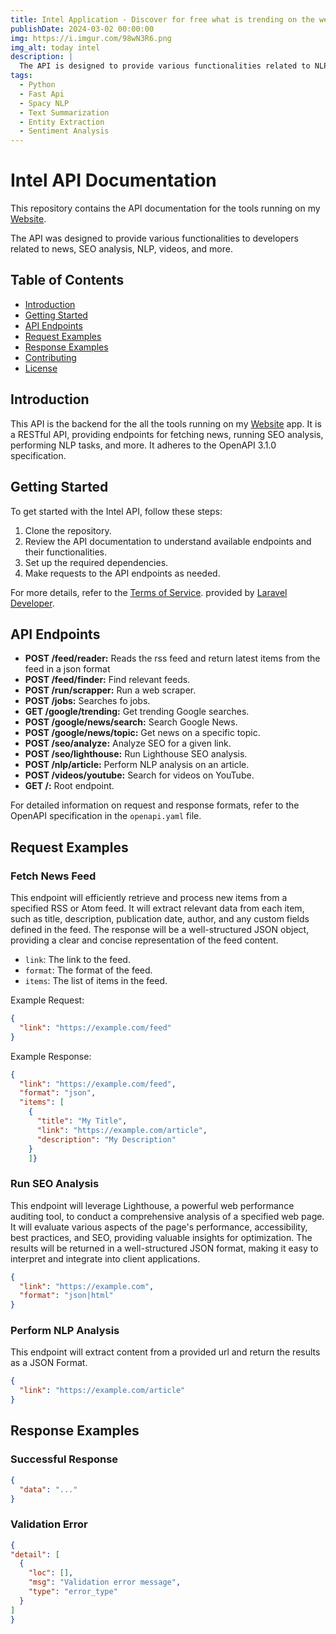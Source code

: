 ```yaml
---
title: Intel Application - Discover for free what is trending on the web, media, and more.
publishDate: 2024-03-02 00:00:00
img: https://i.imgur.com/98wN3R6.png
img_alt: today intel
description: |
  The API is designed to provide various functionalities related to NLP, Article Extraction, News, Trends, Article Summarization
tags:
  - Python
  - Fast Api
  - Spacy NLP
  - Text Summarization
  - Entity Extraction
  - Sentiment Analysis
---
```


# Intel API Documentation

This repository contains the API documentation for the tools running on my [Website](https://izdrail.com).

The API was designed to provide various functionalities to developers related to news, SEO analysis, NLP, videos, and more.

## Table of Contents

- [Introduction](#introduction)
- [Getting Started](#getting-started)
- [API Endpoints](#api-endpoints)
- [Request Examples](#request-examples)
- [Response Examples](#response-examples)
- [Contributing](#contributing)
- [License](#license)

## Introduction

This API is the backend for the all the tools running on my [Website](https://izdrail.com) app. 
It is a RESTful API, providing endpoints for fetching news, running SEO analysis, performing NLP tasks, and more. It adheres to the OpenAPI 3.1.0 specification.

## Getting Started

To get started with the Intel API, follow these steps:

1. Clone the repository.
2. Review the API documentation to understand available endpoints and their functionalities.
3. Set up the required dependencies.
4. Make requests to the API endpoints as needed.

For more details, refer to the [Terms of Service](https://izdrail.com/terms). provided by [Laravel Developer](https://izdrail.com).

## API Endpoints

- **POST /feed/reader:** Reads the rss feed and return latest items from the feed in a json format
- **POST /feed/finder:** Find relevant feeds.
- **POST /run/scrapper:** Run a web scraper.
- **POST /jobs:** Searches fo jobs.
- **GET /google/trending:** Get trending Google searches.
- **POST /google/news/search:** Search Google News.
- **POST /google/news/topic:** Get news on a specific topic.
- **POST /seo/analyze:** Analyze SEO for a given link.
- **POST /seo/lighthouse:** Run Lighthouse SEO analysis.
- **POST /nlp/article:** Perform NLP analysis on an article.
- **POST /videos/youtube:** Search for videos on YouTube.
- **GET /:** Root endpoint.

For detailed information on request and response formats, refer to the OpenAPI specification in the `openapi.yaml` file.

## Request Examples

### Fetch News Feed

This endpoint will efficiently retrieve and process new items from a specified RSS or Atom feed. 
It will extract relevant data from each item, such as title, description, publication date, author, and any custom fields defined in the feed. 
The response will be a well-structured JSON object, providing a clear and concise representation of the feed content.

- `link`: The link to the feed.
- `format`: The format of the feed.
- `items`: The list of items in the feed.


Example Request:
```json
{
  "link": "https://example.com/feed"
}
```

Example Response:
```json
{
  "link": "https://example.com/feed",
  "format": "json",
  "items": [
    {
      "title": "My Title",
      "link": "https://example.com/article",
      "description": "My Description"
    }
    ]}

```

### Run SEO Analysis

This endpoint will leverage Lighthouse, a powerful web performance auditing tool, to conduct a comprehensive analysis of a specified web page. 
It will evaluate various aspects of the page's performance, accessibility, best practices, and SEO, providing valuable insights for optimization. 
The results will be returned in a well-structured JSON format, making it easy to interpret and integrate into client applications.

```json
{
  "link": "https://example.com",
  "format": "json|html"
}
```
### Perform NLP Analysis
This endpoint will extract content from a provided url and return the results as a JSON Format.


```json
{
  "link": "https://example.com/article"
}
```
## Response Examples

### Successful Response

```json
{
  "data": "..."
}
```

### Validation Error

  ```json
  {
  "detail": [
    {
      "loc": [],
      "msg": "Validation error message",
      "type": "error_type"
    }
  ]
}
  ```
